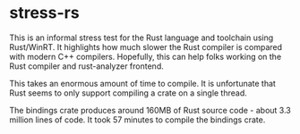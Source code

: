 # stress-rs

This is an informal stress test for the Rust language and toolchain using Rust/WinRT. It highlights how much slower the Rust compiler is compared with modern C++ compilers. Hopefully, this can help folks working on the Rust compiler and rust-analyzer frontend.

This takes an enormous amount of time to compile. It is unfortunate that Rust seems to only support compiling a crate on a single thread.

The bindings crate produces around 160MB of Rust source code - about 3.3 million lines of code. It took 57 minutes to compile the bindings crate.